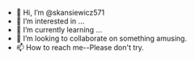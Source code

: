 - 👋 Hi, I’m @skansiewicz571
- 👀 I’m interested in ...
- 🌱 I’m currently learning ...
- 💞️ I’m looking to collaborate on something amusing.
- 📫 How to reach me--Please don't try.

<!---
skansiewicz571/skansiewicz571 is a ✨ special ✨ repository because its `README.md` (this file) appears on your GitHub profile.
You can click the Preview link to take a look at your changes.
--->
